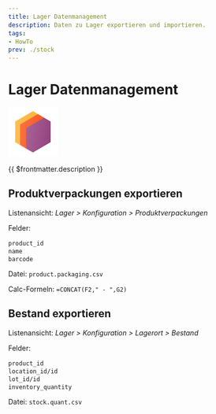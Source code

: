 ```yaml
---
title: Lager Datenmanagement
description: Daten zu Lager exportieren und importieren.
tags:
- HowTo
prev: ./stock
---
```

# Lager Datenmanagement
![icons_odoo_stock](assets/icons_odoo_stock.png)

{{ $frontmatter.description }}

## Produktverpackungen exportieren

Listenansicht: *Lager > Konfiguration > Produktverpackungen*

Felder:
```
product_id
name
barcode
```
Datei: `product.packaging.csv`

Calc-Formeln: `=CONCAT(F2," - ",G2)`

## Bestand exportieren

Listenansicht: *Lager > Konfiguration > Lagerort > Bestand*

Felder:
```
product_id
location_id/id
lot_id/id
inventory_quantity
```
Datei: `stock.quant.csv`
